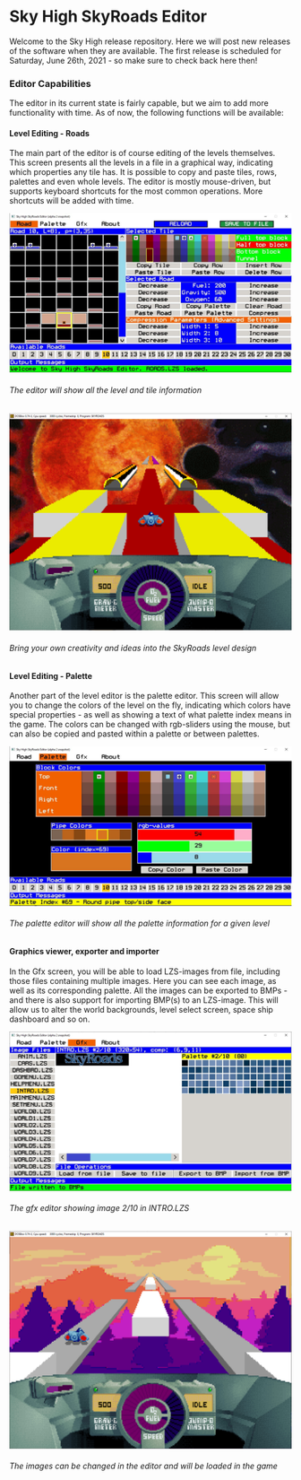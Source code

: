 # Sky High SkyRoads Editor

Welcome to the Sky High release repository. Here we will post new releases of the software when they are available. The first release is scheduled for Saturday, June 26th, 2021 - so make sure to check back here then!

### Editor Capabilities
The editor in its current state is fairly capable, but we aim to add more functionality with time. As of now, the following functions will be available:

#### Level Editing - Roads
The main part of the editor is of course editing of the levels themselves. This screen presents all the levels in a file in a graphical way, indicating which properties any tile has. It is possible to copy and paste tiles, rows, palettes and even whole levels. The editor is mostly mouse-driven, but supports keyboard shortcuts for the most common operations. More shortcuts will be added with time.

![alt text](./docs/images/intro/00_editor.JPG)
###### The editor will show all the level and tile information

![alt text](./docs/images/intro/00_editor_02.png)
###### Bring your own creativity and ideas into the SkyRoads level design

#### Level Editing - Palette
Another part of the level editor is the palette editor. This screen will allow you to change the colors of the level on the fly, indicating which colors have special properties - as well as showing a text of what palette index means in the game. The colors can be changed with rgb-sliders using the mouse, but can also be copied and pasted within a palette or between palettes.

![alt text](./docs/images/intro/01_palette.JPG)
###### The palette editor will show all the palette information for a given level

#### Graphics viewer, exporter and importer
In the Gfx screen, you will be able to load LZS-images from file, including those files containing multiple images. Here you can see each image, as well as its corresponding palette. All the images can be exported to BMPs - and there is also support for importing BMP(s) to an LZS-image. This will allow us to alter the world backgrounds, level select screen, space ship dashboard and so on.

![alt text](./docs/images/intro/02_gfx.JPG)
###### The gfx editor showing image 2/10 in INTRO.LZS

![alt text](./docs/images/intro/02_gfx_02.png)
###### The images can be changed in the editor and will be loaded in the game

